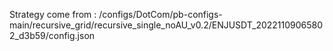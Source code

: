 Strategy come from : /configs/DotCom/pb-configs-main/recursive_grid/recursive_single_noAU_v0.2/ENJUSDT_20221109065802_d3b59/config.json